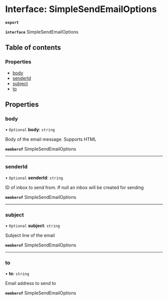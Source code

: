 # Interface: SimpleSendEmailOptions

**`export`**

**`interface`** SimpleSendEmailOptions

## Table of contents

### Properties

- [body](SimpleSendEmailOptions.md#body)
- [senderId](SimpleSendEmailOptions.md#senderid)
- [subject](SimpleSendEmailOptions.md#subject)
- [to](SimpleSendEmailOptions.md#to)

## Properties

### body

• `Optional` **body**: `string`

Body of the email message. Supports HTML

**`memberof`** SimpleSendEmailOptions

___

### senderId

• `Optional` **senderId**: `string`

ID of inbox to send from. If null an inbox will be created for sending

**`memberof`** SimpleSendEmailOptions

___

### subject

• `Optional` **subject**: `string`

Subject line of the email

**`memberof`** SimpleSendEmailOptions

___

### to

• **to**: `string`

Email address to send to

**`memberof`** SimpleSendEmailOptions
